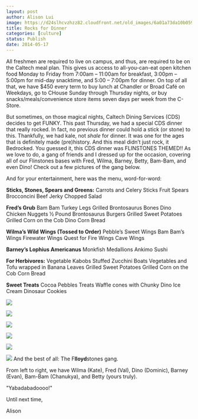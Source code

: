 ```yaml
---
layout: post
author: Alison Lui
image: https://d24slhcvzhzz82.cloudfront.net/old_images/6a01a73da10b05970d01a73dc172f0970d-pi.jpg
title: Rocks for Dinner 
categories: [culture]
status: Publish
date: 2014-05-17
---
```


All freshmen are required to live on campus, and thus, are required to be on the Caltech meal plan. This gives us access to all-you-can-eat open kitchen food Monday to Friday from 7:00am – 11:00am for breakfast, 3:00pm – 5:00pm for mid-day snacktime, and 5:00 – 7:00pm for dinner. On top of all that, we have $450 every term to buy lunch at Chandler or Broad Café on Weekdays, go to CHouse Sunday through Thursday nights, or buy snacks/meals/convenience store items seven days per week from the C-Store.

But sometimes, on those magical nights, Caltech Dining Services (CDS) decides to get FUNKY. This past Thursday, we had a special CDS dinner that really rocked. In fact, no previous dinner could hold a stick (or stone) to this. Thankfully, we had kale, not *shale* for dinner. It was one for the ages that is definitely made (pre)history. And this meal didn’t just rock, it Bedrocked. You guessed it, this CDS dinner was FLINSTONES THEMED!!
As we love to do, a gang of friends and I dressed up for the occasion, covering all of our Flinstones bases with Fred, Wilma, Barney, Betty, Bam-Bam, and even Dino! Check out a few pictures of the gang below.

And for your entertainment, here was the menu, word-for-word:

**Sticks, Stones, Spears and Greens:**
Carrots and Celery Sticks
Fruit Spears
Brocconcini
Beef Jerky
Chopped Salad

**Fred’s Grub**
Bam Bam Turkey Legs
Grilled Brontosaurus Bones
Dino Chicken Nuggets
½ Pound Brontosaurus Burgers
Grilled Sweet Potatoes
Grilled Corn on the Cob
Dino Corn Bread

**Wilma’s Wild Wings (Tossed to Order)**
Pebble’s Sweet Wings
Bam Bam’s Wings
Firewater Wings
Quest for Fire Wings
Cave Wings

**Barney’s Lophius Americanus**
Monkfish Medallions
Ankimo Sushi

**For Herbivores:**
Vegetable Kabobs
Stuffed Zucchini Boats
Vegetables and Tofu wrapped in Banana Leaves
Grilled Sweet Potatoes
Grilled Corn on the Cob
Corn Bread

**Sweet Treats**
Cocoa Pebbles Treats
Waffle cones with Chunky Dino Ice Cream
Dinosaur Cookies


![](https://d24slhcvzhzz82.cloudfront.net/old_images/caltech_as_it_happens/6a0105349b8251970b01a3fd06902f970b.jpg)

![](https://d24slhcvzhzz82.cloudfront.net/old_images/6a01a73da10b05970d01a511b63f97970c-pi.jpg)

![](https://d24slhcvzhzz82.cloudfront.net/old_images/6a01a73da10b05970d01a511b63f6a970c-pi.jpg)

![](https://d24slhcvzhzz82.cloudfront.net/old_images/6a01a73da10b05970d01a3fd0690a3970b-pi.jpg)

![](https://d24slhcvzhzz82.cloudfront.net/old_images/6a01a73da10b05970d01a511b63f6a970c-pi.jpg)

![](https://d24slhcvzhzz82.cloudfront.net/old_images/6a01a73da10b05970d01a511b64000970c-pi.jpg)
And the best of all: The F**lloyd**stones gang.

From left to right, we have Wilma (Kate), Fred (Val), Dino (Dominic), Barney (Evan), Bam-Bam (Chanukya), and Betty (yours truly).

"Yabadabadoooo!"

Until next time,

Alison

